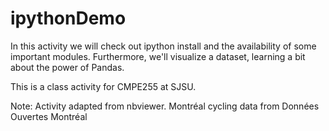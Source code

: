 # ipythonDemo
In this activity we will check out ipython install and the availability of some important modules. Furthermore, we'll visualize a dataset, learning a bit about the power of Pandas.

This is a class activity for CMPE255 at SJSU.

Note: Activity adapted from nbviewer. Montréal cycling data from Données Ouvertes Montréal
